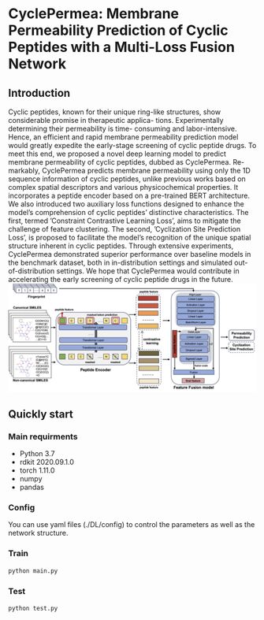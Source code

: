 # CyclePermea: Membrane Permeability Prediction of Cyclic Peptides with a Multi-Loss Fusion Network

## Introduction
Cyclic peptides, known for their unique ring-like structures, show considerable promise in therapeutic applica- tions. Experimentally determining their permeability is time- consuming and labor-intensive. Hence, an efficient and rapid membrane permeability prediction model would greatly expedite the early-stage screening of cyclic peptide drugs. To meet this end, we proposed a novel deep learning model to predict membrane permeability of cyclic peptides, dubbed as CyclePermea. Re- markably, CyclePermea predicts membrane permeability using only the 1D sequence information of cyclic peptides, unlike previous works based on complex spatial descriptors and various physicochemical properties. It incorporates a peptide encoder based on a pre-trained BERT architecture. We also introduced two auxiliary loss functions designed to enhance the model’s comprehension of cyclic peptides’ distinctive characteristics. The first, termed ’Constraint Contrastive Learning Loss’, aims to mitigate the challenge of feature clustering. The second, ’Cyclization Site Prediction Loss’, is proposed to facilitate the model’s recognition of the unique spatial structure inherent in cyclic peptides. Through extensive experiments, CyclePermea demonstrated superior performance over baseline models in the benchmark dataset, both in in-distribution settings and simulated out-of-distribution settings. We hope that CyclePermea would contribute in accelerating the early screening of cyclic peptide drugs in the future.
![model architecture](./model.png)

## Quickly start
### Main requirments
- Python 3.7
- rdkit 2020.09.1.0
- torch 1.11.0
- numpy
- pandas

### Config
You can use yaml files (./DL/config) to control the parameters as well as the network structure.

### Train
```python
python main.py
```

### Test
```python
python test.py
```


